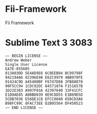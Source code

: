 # Fii-Framework
Fii Framework

# Sublime Text 3 3083 
	—– BEGIN LICENSE —–
	Andrew Weber
	Single User License
	EA7E-855605
	813A03DD 5E4AD9E6 6C0EEB94 BC99798F
	942194A6 02396E98 E62C9979 4BB979FE
	91424C9D A45400BF F6747D88 2FB88078
	90F5CC94 1CDC92DC 8457107A F151657B
	1D22E383 A997F016 42397640 33F41CFC
	E1D0AE85 A0BBD039 0E9C8D55 E1B89D5D
	5CDB7036 E56DE1C0 EFCC0840 650CD3A6
	B98FC99C 8FAC73EE D2B95564 DF450523
	—— END LICENSE ——
